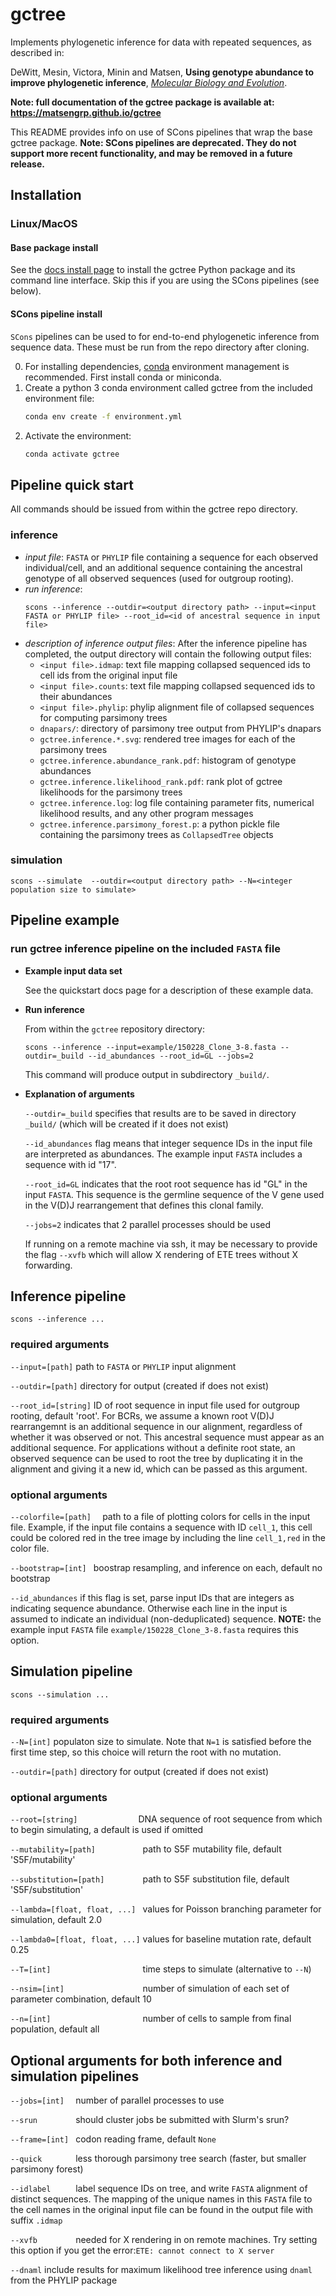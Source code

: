 # gctree

Implements phylogenetic inference for data with repeated sequences, as described in:

DeWitt, Mesin, Victora, Minin and Matsen, **Using genotype abundance to improve phylogenetic inference**, [*Molecular Biology and Evolution*](https://matsengrp.github.io/gctree/cite.html).

**Note: full documentation of the gctree package is available at: https://matsengrp.github.io/gctree**

This README provides info on use of SCons pipelines that wrap the base gctree package. **Note: SCons pipelines are deprecated. They do not support more recent functionality, and may be removed in a future release.**

## Installation

### Linux/MacOS

#### Base package install

See the [docs install page](https://matsengrp.github.io/gctree/install.html) to install the gctree Python package and its command line interface. Skip this if you are using the SCons pipelines (see below).


#### SCons pipeline install

`SCons` pipelines can be used to for end-to-end phylogenetic inference from sequence data.
These must be run from the repo directory after cloning.

0. For installing dependencies, [conda](https://conda.io/docs/) environment management is recommended. First install conda or miniconda.
1. Create a python 3 conda environment called gctree from the included environment file:
    ```bash
    conda env create -f environment.yml
    ```
2. Activate the environment:
    ```bash
    conda activate gctree
    ```

## Pipeline quick start

All commands should be issued from within the gctree repo directory.

### inference
- *input file*: `FASTA` or `PHYLIP` file containing a sequence for each observed individual/cell, and an additional sequence containing the ancestral genotype of all observed sequences (used for outgroup rooting).
- *run inference*:
    ```
    scons --inference --outdir=<output directory path> --input=<input FASTA or PHYLIP file> --root_id=<id of ancestral sequence in input file>
    ```
- *description of inference output files*: After the inference pipeline has completed, the output directory will contain the following output files:
    - `<input file>.idmap`: text file mapping collapsed sequenced ids to cell ids from the original input file
    - `<input file>.counts`: text file mapping collapsed sequenced ids to their abundances
    - `<input file>.phylip`: phylip alignment file of collapsed sequences for computing parsimony trees
    - `dnapars/`: directory of parsimony tree output from PHYLIP's dnapars
    - `gctree.inference.*.svg`: rendered tree images for each of the parsimony trees
    - `gctree.inference.abundance_rank.pdf`: histogram of genotype abundances
    - `gctree.inference.likelihood_rank.pdf`: rank plot of gctree likelihoods for the parsimony trees
    - `gctree.inference.log`: log file containing parameter fits, numerical likelihood results, and any other program messages
    - `gctree.inference.parsimony_forest.p`: a python pickle file containing the parsimony trees as `CollapsedTree` objects


### simulation
```
scons --simulate  --outdir=<output directory path> --N=<integer population size to simulate>
```

## Pipeline example

### run gctree inference pipeline on the included `FASTA` file

* **Example input data set**

  See the quickstart docs page for a description of these example data.

* **Run inference**  

    From within the `gctree` repository directory:
    ```
    scons --inference --input=example/150228_Clone_3-8.fasta --outdir=_build --id_abundances --root_id=GL --jobs=2
    ```
    This command will produce output in subdirectory `_build/`.


* **Explanation of arguments**    

    `--outdir=_build` specifies that results are to be saved in directory `_build/` (which will be created if it does not exist)

    `--id_abundances` flag means that integer sequence IDs in the input file are interpreted as abundances. The example input `FASTA` includes a sequence with id "17".

    `--root_id=GL` indicates that the root root sequence has id "GL" in the input `FASTA`. This sequence is the germline sequence of the V gene used in the V(D)J rearrangement that defines this clonal family.

    `--jobs=2` indicates that 2 parallel processes should be used

    If running on a remote machine via ssh, it may be necessary to provide the flag `--xvfb` which will allow X rendering of ETE trees without X forwarding.

## Inference pipeline

`scons --inference ...`

### required arguments

`--input=[path]` path to `FASTA` or `PHYLIP` input alignment

`--outdir=[path]` directory for output (created if does not exist)

`--root_id=[string]` ID of root sequence in input file used for outgroup rooting, default 'root'. For BCRs, we assume a known root V(D)J rearrangemnt is an additional sequence in our alignment, regardless of whether it was observed or not. This ancestral sequence must appear as an additional sequence. For applications without a definite root state, an observed sequence can be used to root the tree by duplicating it in the alignment and giving it a new id, which can be passed as this argument.

### optional arguments

`--colorfile=[path]  ` path to a file of plotting colors for cells in the input file. Example, if the input file contains a sequence with ID `cell_1`, this cell could be colored red in the tree image by including the line `cell_1,red` in the color file.

`--bootstrap=[int] ` boostrap resampling, and inference on each, default no bootstrap

`--id_abundances` if this flag is set, parse input IDs that are integers as indicating sequence abundance. Otherwise each line in the input is assumed to indicate an individual (non-deduplicated) sequence. **NOTE:** the example input `FASTA` file `example/150228_Clone_3-8.fasta` requires this option.

## Simulation pipeline

`scons --simulation ...`

### required arguments

`--N=[int]` populaton size to simulate. Note that `N=1` is satisfied before the first time step, so this choice will return the root with no mutation.  

`--outdir=[path]` directory for output (created if does not exist)

### optional arguments

`--root=[string]             ` DNA sequence of root sequence from which to begin simulating, a default is used if omitted

`--mutability=[path]          ` path to S5F mutability file, default 'S5F/mutability'

`--substitution=[path]        ` path to S5F substitution file, default 'S5F/substitution'

`--lambda=[float, float, ...] ` values for Poisson branching parameter for simulation, default 2.0

`--lambda0=[float, float, ...]` values for baseline mutation rate, default 0.25

`--T=[int]                    ` time steps to simulate (alternative to `--N`)

`--nsim=[int]                 ` number of simulation of each set of parameter combination, default 10

`--n=[int]                    ` number of cells to sample from final population, default all

## Optional arguments for both inference and simulation pipelines

`--jobs=[int]  ` number of parallel processes to use

`--srun        ` should cluster jobs be submitted with Slurm's srun?

`--frame=[int] ` codon reading frame, default `None`

`--quick       ` less thorough parsimony tree search (faster, but smaller parsimony forest)

`--idlabel     ` label sequence IDs on tree, and write `FASTA` alignment of distinct sequences. The mapping of the unique names in this `FASTA` file to the cell names in the original input file can be found in the output file with suffix `.idmap`

`--xvfb        ` needed for X rendering in on remote machines. Try setting this option if you get the error:`ETE: cannot connect to X server`

 `--dnaml`    include results for maximum likelihood tree inference using `dnaml` from the PHYLIP package
